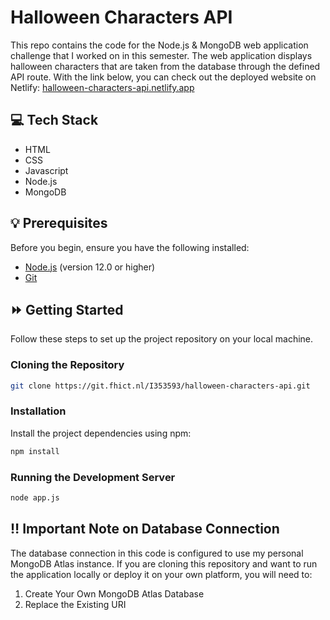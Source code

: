 # Halloween Characters API
This repo contains the code for the Node.js & MongoDB web application challenge that I worked on in this semester. The web application displays halloween characters that are taken from the database through the defined API route. With the link below, you can check out the deployed website on Netlify:
[halloween-characters-api.netlify.app](https://halloween-characters-api.netlify.app/)


## :computer: Tech Stack
- HTML
- CSS
- Javascript
- Node.js
- MongoDB


## :bulb: Prerequisites

Before you begin, ensure you have the following installed: 
- [Node.js](https://nodejs.org/en/) (version 12.0 or higher) 
- [Git](https://git-scm.com/)


## :fast_forward: Getting Started

Follow these steps to set up the project repository on your local machine.

### Cloning the Repository
```bash
git clone https://git.fhict.nl/I353593/halloween-characters-api.git
```

### Installation
Install the project dependencies using npm:

```bash
npm install
```

### Running the Development Server
```bash
node app.js
```

## :bangbang: Important Note on Database Connection
The database connection in this code is configured to use my personal MongoDB Atlas instance. If you are cloning this repository and want to run the application locally or deploy it on your own platform, you will need to:

1. Create Your Own MongoDB Atlas Database
2. Replace the Existing URI